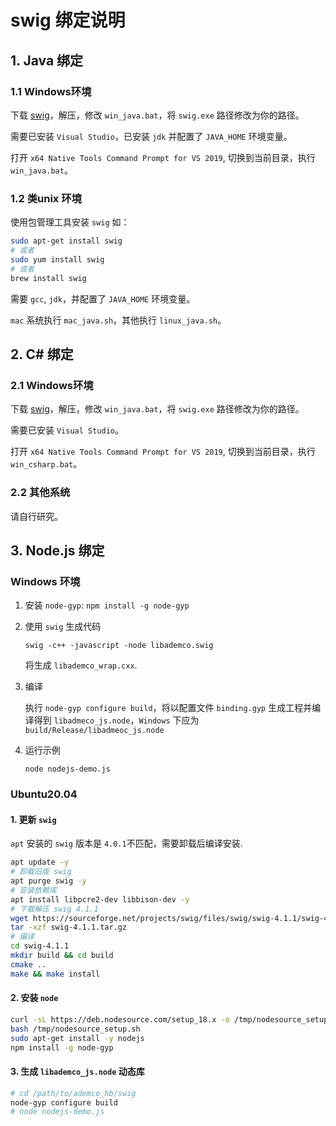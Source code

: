 # swig 绑定说明

## 1. Java 绑定

### 1.1 Windows环境

下载 [swig](https://www.swig.org/download.html)，解压，修改 `win_java.bat`，将 `swig.exe` 路径修改为你的路径。

需要已安装 `Visual Studio`，已安装 `jdk` 并配置了 `JAVA_HOME` 环境变量。

打开 `x64 Native Tools Command Prompt for VS 2019`, 切换到当前目录，执行 `win_java.bat`。

### 1.2 类unix 环境

使用包管理工具安装 `swig` 如：

```bash
sudo apt-get install swig
# 或者
sudo yum install swig
# 或者
brew install swig
```

需要 `gcc`, `jdk`，并配置了 `JAVA_HOME` 环境变量。

`mac` 系统执行 `mac_java.sh`，其他执行 `linux_java.sh`。

## 2. C# 绑定

### 2.1 Windows环境

下载 [swig](https://www.swig.org/download.html)，解压，修改 `win_java.bat`，将 `swig.exe` 路径修改为你的路径。

需要已安装 `Visual Studio`。

打开 `x64 Native Tools Command Prompt for VS 2019`, 切换到当前目录，执行 `win_csharp.bat`。

### 2.2 其他系统

请自行研究。

## 3. Node.js 绑定

### Windows 环境

1. 安装 `node-gyp`: `npm install -g node-gyp`

2. 使用 `swig` 生成代码
   
    ```
    swig -c++ -javascript -node libademco.swig
    ```

    将生成 `libademco_wrap.cxx`.

3. 编译
   
   执行 `node-gyp configure build`，将以配置文件 `binding.gyp` 生成工程并编译得到 `libadmeco_js.node`，`Windows` 下应为 `build/Release/libadmeoc_js.node`

4. 运行示例

   `node nodejs-demo.js`

### Ubuntu20.04


#### 1. 更新 `swig`
   
`apt` 安装的 `swig` 版本是 `4.0.1`不匹配，需要卸载后编译安装.

```bash
apt update -y
# 卸载旧版 swig
apt purge swig -y
# 安装依赖库
apt install libpcre2-dev libbison-dev -y
# 下载解压 swig 4.1.1
wget https://sourceforge.net/projects/swig/files/swig/swig-4.1.1/swig-4.1.1.tar.gz/download -Oswig-4.1.1.tar.gz
tar -xzf swig-4.1.1.tar.gz
# 编译
cd swig-4.1.1
mkdir build && cd build
cmake ..
make && make install
```

#### 2. 安装 `node`

```bash
curl -sL https://deb.nodesource.com/setup_18.x -o /tmp/nodesource_setup.sh
bash /tmp/nodesource_setup.sh
sudo apt-get install -y nodejs
npm install -g node-gyp
```

#### 3. 生成 `libademco_js.node` 动态库

```bash
# cd /path/to/ademco_hb/swig
node-gyp configure build
# node nodejs-demo.js
```